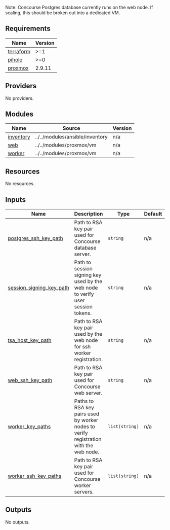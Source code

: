 
Note: Concourse Postgres database currently runs on the web node. If scaling, this should be broken out into a dedicated VM.
<!-- BEGINNING OF PRE-COMMIT-TERRAFORM DOCS HOOK -->
## Requirements

| Name | Version |
|------|---------|
| <a name="requirement_terraform"></a> [terraform](#requirement\_terraform) | >=1 |
| <a name="requirement_pihole"></a> [pihole](#requirement\_pihole) | >=0 |
| <a name="requirement_proxmox"></a> [proxmox](#requirement\_proxmox) | 2.9.11 |

## Providers

No providers.

## Modules

| Name | Source | Version |
|------|--------|---------|
| <a name="module_inventory"></a> [inventory](#module\_inventory) | ../../modules/ansible/inventory | n/a |
| <a name="module_web"></a> [web](#module\_web) | ../../modules/proxmox/vm | n/a |
| <a name="module_worker"></a> [worker](#module\_worker) | ../../modules/proxmox/vm | n/a |

## Resources

No resources.

## Inputs

| Name | Description | Type | Default | Required |
|------|-------------|------|---------|:--------:|
| <a name="input_postgres_ssh_key_path"></a> [postgres\_ssh\_key\_path](#input\_postgres\_ssh\_key\_path) | Path to RSA key pair used for Concourse database server. | `string` | n/a | yes |
| <a name="input_session_signing_key_path"></a> [session\_signing\_key\_path](#input\_session\_signing\_key\_path) | Path to session signing key used by the web node to verify user session tokens. | `string` | n/a | yes |
| <a name="input_tsa_host_key_path"></a> [tsa\_host\_key\_path](#input\_tsa\_host\_key\_path) | Path to RSA key pair used by the web node for ssh worker registration. | `string` | n/a | yes |
| <a name="input_web_ssh_key_path"></a> [web\_ssh\_key\_path](#input\_web\_ssh\_key\_path) | Path to RSA key pair used for Concourse web server. | `string` | n/a | yes |
| <a name="input_worker_key_paths"></a> [worker\_key\_paths](#input\_worker\_key\_paths) | Paths to RSA key pairs used by worker nodes to verify registration with the web node. | `list(string)` | n/a | yes |
| <a name="input_worker_ssh_key_paths"></a> [worker\_ssh\_key\_paths](#input\_worker\_ssh\_key\_paths) | Path to RSA key pair used for Concourse worker servers. | `list(string)` | n/a | yes |

## Outputs

No outputs.
<!-- END OF PRE-COMMIT-TERRAFORM DOCS HOOK -->
